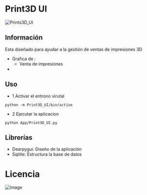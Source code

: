 # Print3D UI
![Prints3D_UI](https://github.com/user-attachments/assets/66a6c06c-c6c8-4948-9ead-89a9d41df453)
## Información

Esta diseñado para ayudar a la gestión de ventas de impresiones 3D 
- Grafica de :
	- Venta de impresiones 
- 
## Uso 

- 1 Activar el entrono virutal 
~~~shell
python -m Print3D_UI/bin/active 
~~~

- 2 Ejecutar la aplicacion 
~~~shell
python App/Print3D_UI.py
~~~

## Librerías 
- Dearpygui: Diseño de la aplicación 
- Sqlitle: Estructura la base de datos




# Licencia
![image](https://github.com/user-attachments/assets/08ae6fe9-48da-44a5-859e-0468cd9128e7)

